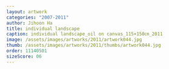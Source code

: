 ```yaml
---
layout: artwork
categories: "2007-2011"
author: Jihoon Ha
title: individual landscape
caption: individual landscape_oil on canvas_115×150㎝_2011
image: /assets/images/artworks/2011/artwork044.jpg
thumb: /assets/images/artworks/2011/thumbs/artwork044.jpg
order: 11140501
sizeScore: 06
---
```

